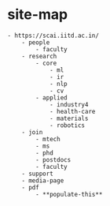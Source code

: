 # site-map
    - https://scai.iitd.ac.in/
        - people
            - faculty
        - research
            - core
                - ml
                - ir
                - nlp
                - cv
            - applied
                - industry4
                - health-care
                - materials
                - robotics
        - join
            - mtech
            - ms
            - phd
            - postdocs
            - faculty
        - support
        - media-page
        - pdf
            - **populate-this**
